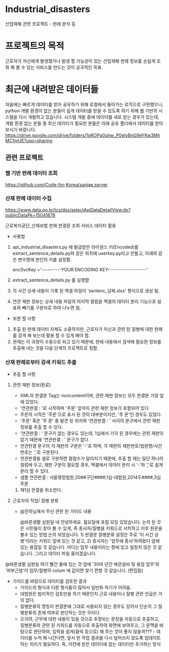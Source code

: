 # Industrial_disasters
산업재해 관련 프로젝트 - 판례 분석 등

#  프로젝트의 목적
근로자가 자신에게 발생했거나 발생 할 가능성이 있는 산업재해 판례 정보를 손쉽게 조회 해 볼 수 있는 서비스를 만드는 것이 궁극적인 목표.

# 최근에 내려받은 데이터들
처음에는 빠르게 데이터를 받아 공유하기 위해 로컬에서 돌아가는 로직으로 구현했으나, python 개발 환경이 없는 분들이 쉽게 데이터를 받을 수 있도록 하기 위해 웹 기반의 시스템을 다시 개발하고 있습니다. 시스템 개발 중에 데이터를 새로 받는 경우가 있는데, 개발 환경 없는 분들 중 최신 데이터가 필요한 분들은 아래 공유 폴더에서 데이터를 받아 보시기 바랍니다.
https://drive.google.com/drive/folders/1gKOPq0uhw_P0eIyBnG9eYKw3MhMC1mUE?usp=sharing


## 관련 프로젝트

### 웹 기반 판례 데이터 조회
https://github.com/Code-for-Korea/sanjae.server


###  산재 판례 데이터 수집
https://www.data.go.kr/tcs/dss/selectApiDataDetailView.do?publicDataPk=15041878

근로복지공단_산재보험 판례 판결문 조회 서비스 데이터 활용

- 사용법
 1. api_industrial_disasters.py 에 발급받은 라이센스 키(Encoded)를 extract_sentence_details.py와 같은 위치에 userkey.py라고 만들고, 아래와 같은 변수명에 본인의 키를 설정함.
    
    encSvcKey ='----------YOUR ENCODING KEY-------------------'

 2. extract_sentence_details.py 를 실행함
 3. 각 사건 상세 내용이 기록 된 엑셀 파일이 'sentenc_날짜.xlsx' 형식으로 생성 됨.
 4. 연관 재판 정보는 상세 내용 파일의 마지막 컬럼을 엑셀의 데이터 분리 기능으로 쉼표와 빼기를 구분자로 하여 나누면 됨.

- 보완 할 사항
 1. 추출 된 판례 데이터 자체도 소중하지만, 근로자가 자신과 관련 된 질병에 대한 판례를 검색 해 보는데 활용 할 수 있게 해야 함.
 2. 현재는 이 과정이 수동으로 되고 있기 때문에, 판례 내용에서 검색에 필요한 정보를 추출해 내는 것을 다음 단계의 프로젝트로 정함.

###  산재 판례로부터 검색 키워드 추출

- 추출 할 사항
 1. 관련 재판 정보(완료)
    - XML의 판결문 Tag는 noncontent이며, 관련 재판 정보는 모두 판결문 가장 앞에 있었다. 
    - '연관판결 : '로 시작하며 '주문' 앞까지 관련 재판 정보가 포함되어 있다.
    - 주문의 시작은 '주문'으로 표시 된 것이 대부분이지만, '주 문'인 경우도 있었다.
    - '주문' 혹은 '주 문' 중 발견 된 위치와 '연관판결 : ' 사이의 문구에서 관련 재판 정보를 추출 할 수 있다.
    - '연관판결 : ' 문구가 없는 경우도 있는데, 1심에서 기각 된 경우에는 관련 재판이 없기 때문에 '연관판결 : ' 문구가 없다.
    - 연관판결 문구의 각 재판의 구분은 '-'로 하며, 각 재판의 재판번호/법원명/사건번호는 ','로 구분된다.
    - 연관판결을 셀로 구분하면 컬럼수가 달라지기 때문에, 추출 할 때는 일단 하나의 컬럼에 두고, 재판 구분이 필요할 경우, 엑셀에서 데이터 분리 시 '-'와 ','로 쉽게 분리 할 수 있다.
    - 샘플
     연관판결 : 서울행정법원,20##구단####,1심-대법원,2014두####,3심   주문
     1. 제1심 판결을 취소한다.

 2. 근로자의 직업/ 질병 분류
    - @진하님께서 주신 관련 된 가이드 내용
   
      @바른생활 심원일 네 안녕하세요. 월요일에 포럼 모임 있었습니다.  논의 된 것은 시민들이 찾아 볼 수 있게, 즉 종사자/질병을 키워드로  서치하고 이후 원문을 볼수 있는 방법 논의 되었습니다.    1) 판결문 질병분류 설정은 주로 '이 사건 상병'이라는 키워드 앞에 있는 것 같고, 2) 종사자는 '업무에 종사'하여왔다 앞에 있는 용접일 것 같습니다. 어디는 업무 내용이라는 항에 있고 일정치 않은 것 같습니다.  그리고 데이터 파일 올리겠습니다.
      
@바른생활 심원일 여기 빨간 줄에 있는 것 앞에 '30여 년간 배관설비 및 용접 업무'와 '피부근염'이 업무/질병의 colum 에 값이면 찾기 편할 것 같습니다. (편집됨) 

   - 가이드를 바탕으로 데이터를 검토한 결과
       * 가이드의 형식과 다른 형식들이 많아서 일반화 하기가 어려움.
       * 대법원은 법리적인 검토만을 하기 때문인지 근로 내용이나 질병 관련 언급은 거의 없다.
       * 질병분류의 명칭이 판결문에 그대로 사용되지 않는 경우도 있어서 단순히 그 질병분류의 존재 여부로 판단하는 것은 무리다.
       * 오히려, 근무에 대한 내용이 있을 것으로 추정되는 문장을 자동으로 추출하고, 질병분류와 관련 된 키워드를 자동으로 추출하여 화면에 보여주고, 그 문맥을 바탕으로 판단하여, 입력을 쉽게(클릭 등으로) 해 주는 것이 좋지 않을까???
    - 데이터를 누적 해 나간다면, 앞서 한 작업 결과를 다시 덮어쓰지 않도록 업데이트 하는 처리가 필요하다. 즉, 이전에 받은 데이터에 없는 데이터만 추가하는 방식


